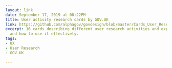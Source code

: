 ```yaml
---
layout: link
date: September 17, 2019 at 08:22PM
title: User activity research cards by GOV.UK
link: https://github.com/alphagov/govdesign/blob/master/Cards_User_Research_Activities.pdf
excerpt: 16 cards describing different user research activities and explains when
  and how to use it effectively.
tags:
- UX
- User Research
- GOV.UK

---
```

